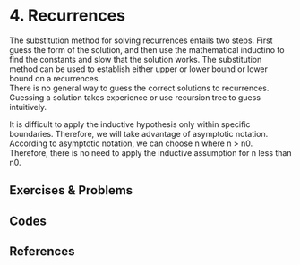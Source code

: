
# 4. Recurrences  

The substitution method for solving recurrences entails two steps. First guess the form of the solution, and then use the mathematical inductino to find the constants and slow that the solution works. The substitution method can be used to establish either upper or lower bound or lower bound on a recurrences.  
There is no general way to guess the correct solutions to recurrences. Guessing a solution takes experience or use recursion tree to guess intuitively.  

It is difficult to apply the inductive hypothesis only within specific boundaries. Therefore, we will take advantage of asymptotic notation. According to asymptotic notation, we can choose n where n > n0. Therefore, there is no need to apply the inductive assumption for n less than n0.  

## Exercises & Problems

## Codes

## References
